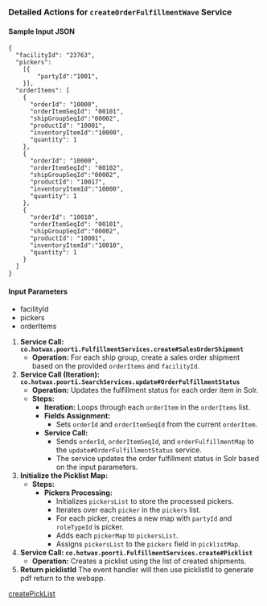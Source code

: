 ### **Detailed Actions for `createOrderFulfillmentWave` Service**

#### Sample Input JSON
```
{
  "facilityId": "23763",
  "pickers": 
    [{
        "partyId":"1001",
    }],
  "orderItems": [
    {
      "orderId": "10000",
      "orderItemSeqId": "00101",
      "shipGroupSeqId":"00002",
      "productId": "10001",
      "inventoryItemId":"10000",
      "quantity": 1
    },
    {
      "orderId": "10000",
      "orderItemSeqId": "00102",
      "shipGroupSeqId":"00002",
      "productId": "10017",
      "inventoryItemId":"10000",
      "quantity": 1
    },
    {
      "orderId": "10010",
      "orderItemSeqId": "00101",
      "shipGroupSeqId":"00002",
      "productId": "10001",
      "inventoryItemId":"10010",
      "quantity": 1
    }
  ]
}
```

#### Input Parameters

- facilityId
- pickers
- orderItems

1. **Service Call: `co.hotwax.poorti.FulfillmentServices.create#SalesOrderShipment`**
    * **Operation:** For each ship group, create a sales order shipment based on the provided `orderItems` and `facilityId`.
2. **Service Call (Iteration): `co.hotwax.poorti.SearchServices.update#OrderFulfillmentStatus`**
    * **Operation:** Updates the fulfillment status for each order item in Solr.
    * **Steps:**
        * **Iteration:** Loops through each `orderItem` in the `orderItems` list.
        * **Fields Assignment:**
            * Sets `orderId` and `orderItemSeqId` from the current `orderItem`.
        * **Service Call:**
            * Sends `orderId`, `orderItemSeqId`, and `orderFulfillmentMap` to the `update#OrderFulfillmentStatus` service.
            * The service updates the order fulfillment status in Solr based on the input parameters.
3. **Initialize the Picklist Map:**  
   * **Steps:**  
     * **Pickers Processing:**  
       * Initializes `pickersList` to store the processed pickers.  
       * Iterates over each `picker` in the `pickers` list.  
       * For each picker, creates a new map with `partyId` and `roleTypeId` is picker.  
       * Adds each `pickerMap` to `pickersList`.  
       * Assigns `pickersList` to the `pickers` field in `picklistMap`.  
4. **Service Call: `co.hotwax.poorti.FulfillmentServices.create#Picklist`**  
   * **Operation:** Creates a picklist using the list of created shipments.  
5. **Return picklistId** The event handler will then use picklistId to generate pdf return to the webapp.


[createPickList](PickList.md)
